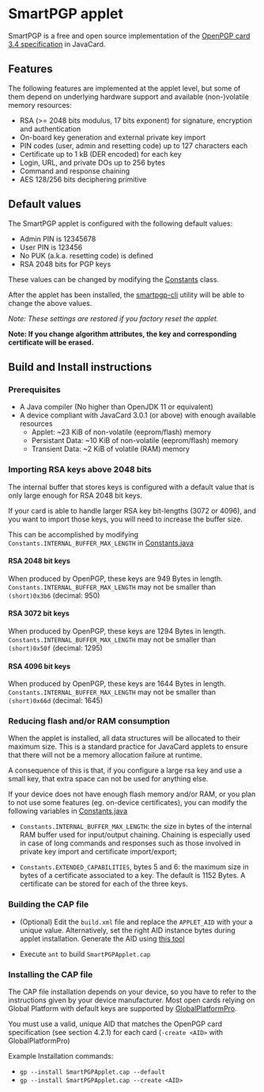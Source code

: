 # SmartPGP applet

SmartPGP is a free and open source implementation of the [OpenPGP card
3.4 specification](https://gnupg.org/ftp/specs/OpenPGP-smart-card-application-3.4.pdf) in JavaCard.

## Features

The following features are implemented at the applet level, but some
of them depend on underlying hardware support and available
(non-)volatile memory resources:

- RSA (>= 2048 bits modulus, 17 bits exponent) for signature, encryption and authentication
- On-board key generation and external private key import
- PIN codes (user, admin and resetting code) up to 127 characters each
- Certificate up to 1 kB (DER encoded) for each key
- Login, URL, and private DOs up to 256 bytes
- Command and response chaining
- AES 128/256 bits deciphering primitive

## Default values

The SmartPGP applet is configured with the following default values:

- Admin PIN is 12345678
- User PIN is 123456
- No PUK (a.k.a. resetting code) is defined
- RSA 2048 bits for PGP keys

These values can be changed by modifying the [Constants](src/dev/c0de/smartpgp/Constants.java) class.

After the applet has been installed, the [smartpgp-cli](bin/smartpgp-cli) utility
will be able to change the above values.

_Note: These settings are restored if you factory reset the applet._

__Note: If you change algorithm attributes, the key and corresponding certificate will be erased.__

## Build and Install instructions

### Prerequisites

- A Java compiler (No higher than OpenJDK 11 or equivalent)
- A device compliant with JavaCard 3.0.1 (or above) with enough available resources
  - Applet: ~23 KiB of non-volatile (eeprom/flash) memory
  - Persistant Data: ~10 KiB of non-volatile (eeprom/flash) memory
  - Transient Data: ~2 KiB of volatile (RAM) memory

<!-- - The [pyscard](https://pypi.org/project/pyscard/) and [pyasn1](https://pypi.org/project/pyasn1/)
  Python libraries for `smartcard-cli`. -->

### Importing RSA keys above 2048 bits

The internal buffer that stores keys is configured with a default value that is only large enough for RSA 2048 bit keys.

If your card is able to handle larger RSA key bit-lengths (3072 or 4096), and you want to import those keys, you will need to increase the buffer size.

This can be accomplished by modifying `Constants.INTERNAL_BUFFER_MAX_LENGTH` in [Constants.java](src/dev/c0de/smartpgp/Constants.java)

#### RSA 2048 bit keys

When produced by OpenPGP, these keys are 949 Bytes in length.  
`Constants.INTERNAL_BUFFER_MAX_LENGTH` may not be smaller than `(short)0x3b6` (decimal: 950)

#### RSA 3072 bit keys

When produced by OpenPGP, these keys are 1294 Bytes in length.  
`Constants.INTERNAL_BUFFER_MAX_LENGTH` may not be smaller than `(short)0x50f` (decimal: 1295)

#### RSA 4096 bit keys

When produced by OpenPGP, these keys are 1644 Bytes in length.  
`Constants.INTERNAL_BUFFER_MAX_LENGTH` may not be smaller than `(short)0x66d` (decimal: 1645)

### Reducing flash and/or RAM consumption

When the applet is installed, all data structures will be allocated
to their maximum size. This is a standard practice for JavaCard applets
to ensure that there will not be a memory allocation failure at runtime.

A consequence of this is that, if you configure a large rsa key and
use a small key, that extra space can not be used for anything else.

If your device does not have enough flash memory and/or RAM, or you plan
to not use some features (eg. on-device certificates), you can modify
the following variables in [Constants.java](src/dev/c0de/smartpgp/Constants.java)

- `Constants.INTERNAL_BUFFER_MAX_LENGTH`: the size in bytes of the
  internal RAM buffer used for input/output chaining. Chaining is
  especially used in case of long commands and responses such as those
  involved in private key import and certificate import/export;
  
- `Constants.EXTENDED_CAPABILITIES`, bytes 5 and 6: the maximum size
  in bytes of a certificate associated to a key. The default is 1152 Bytes.
  A certificate can be stored for each of the three keys.

### Building the CAP file

- (Optional) Edit the `build.xml` file and replace the `APPLET_AID`
  with your a unique value. Alternatively, set the
  right AID instance bytes during applet installation.
  Generate the AID using [this tool](https://c0de.dev/c0de/SmartPGP-AID-Generator)

- Execute `ant` to build `SmartPGPApplet.cap`

### Installing the CAP file

The CAP file installation depends on your device, so you have to refer
to the instructions given by your device manufacturer. Most open cards
relying on Global Platform with default keys are supported by
[GlobalPlatformPro](https://github.com/martinpaljak/GlobalPlatformPro).

You must use a valid, unique AID that matches the OpenPGP card specification (see section 4.2.1)
for each card (`-create <AID>` with GlobalPlatformPro)

Example Installation commands:

- `gp --install SmartPGPApplet.cap --default`
- `gp --install SmartPGPApplet.cap --create <AID>`
